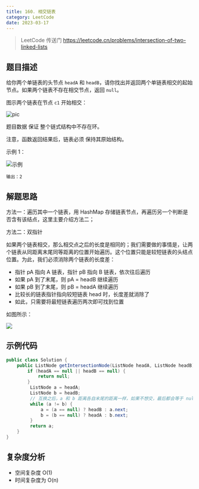 ```yaml
---
title: 160. 相交链表
category: LeetCode
date: 2023-03-17
---
```


> LeetCode 传送门 https://leetcode.cn/problems/intersection-of-two-linked-lists

## 题目描述 <Badge text="简单" type="tip"/>

给你两个单链表的头节点 `headA` 和 `headB`，请你找出并返回两个单链表相交的起始节点。如果两个链表不存在相交节点，返回 `null`。

图示两个链表在节点 `c1` 开始相交：

![pic](https://assets.leetcode-cn.com/aliyun-lc-upload/uploads/2018/12/14/160_statement.png)

题目数据 保证 整个链式结构中不存在环。

注意，函数返回结果后，链表必须 保持其原始结构。

示例 1：

![示例 ](https://assets.leetcode.com/uploads/2018/12/13/160_example_2.png)

```
输出：2
```

## 解题思路

方法一：遍历其中一个链表，用 HashMap 存储链表节点，再遍历另一个判断是否含有该结点，这里主要介绍方法二；

方法二：双指针

 如果两个链表相交，那么相交点之后的长度是相同的；我们需要做的事情是，让两个链表从同距离末尾同等距离的位置开始遍历。这个位置只能是较短链表的头结点位置。为此，我们必须消除两个链表的长度差：

- 指针 pA 指向 A 链表，指针 pB 指向 B 链表，依次往后遍历
- 如果 pA 到了末尾，则 pA = headB 继续遍历
- 如果 pB 到了末尾，则 pB = headA 继续遍历
- 比较长的链表指针指向较短链表 head 时，长度差就消除了
- 如此，只需要将最短链表遍历两次即可找到位置

如图所示：

![](https://pic.leetcode-cn.com/e86e947c8b87ac723b9c858cd3834f9a93bcc6c5e884e41117ab803d205ef662-%E7%9B%B8%E4%BA%A4%E9%93%BE%E8%A1%A8.png)

## 示例代码

```java
public class Solution {
    public ListNode getIntersectionNode(ListNode headA, ListNode headB) {
        if (headA == null || headB == null) {
            return null;
        }
         ListNode a = headA;
         ListNode b = headB;
         // 互换之后，a 和 b 距离各自末尾的距离一样，如果不想交，最后都会等于 null，退出循环
         while (a != b) {
             a = (a == null) ? headB : a.next;
             b = (b == null) ? headA : b.next;
         }
         return a;
    }
}
```

## 复杂度分析

- 空间复杂度 O(1) 
- 时间复杂度为 O(n)